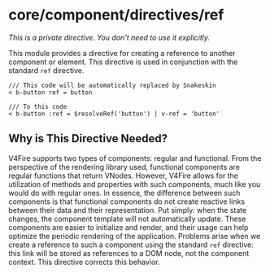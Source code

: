 # core/component/directives/ref

_This is a private directive. You don't need to use it explicitly._

This module provides a directive for creating a reference to another component or element.
This directive is used in conjunction with the standard `ref` directive.

```
/// This code will be automatically replaced by Snakeskin
< b-button ref = button

/// To this code
< b-button :ref = $resolveRef('button') | v-ref = 'button'
```

## Why is This Directive Needed?

V4Fire supports two types of components: regular and functional.
From the perspective of the rendering library used, functional components are regular functions that return VNodes.
However, V4Fire allows for the utilization of methods and properties with such components,
much like you would do with regular ones.
In essence, the difference between such components is that functional components do not create reactive links
between their data and their representation.
Put simply: when the state changes, the component template will not automatically update.
These components are easier to initialize and render,
and their usage can help optimize the periodic rendering of the application.
Problems arise when we create a reference to such a component using the standard `ref` directive:
this link will be stored as references to a DOM node, not the component context.
This directive corrects this behavior.
